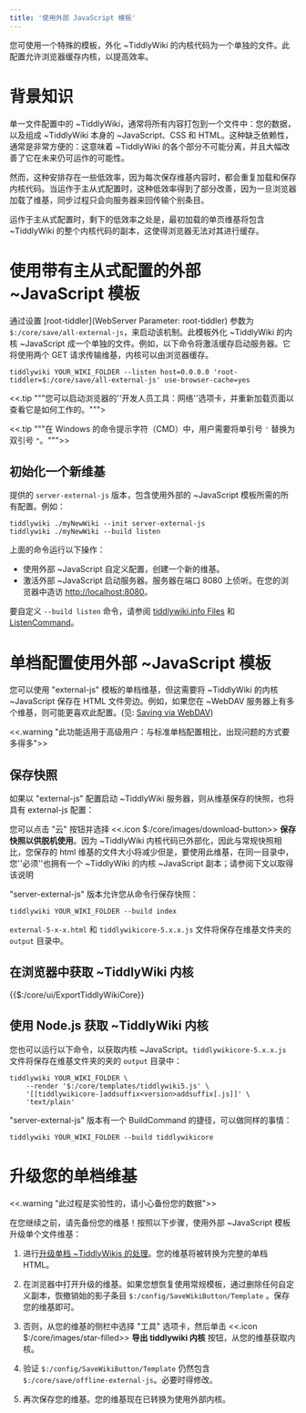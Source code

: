 ```yaml
---
title: '使用外部 JavaScript 模板'
---
```


<!--
此条目也包含在 "server-external-js" 版本中。在编辑或移动它之前要小心。
-->

您可使用一个特殊的模板，外化 ~TiddlyWiki 的内核代码为一个单独的文件。此配置允许浏览器缓存内核，以提高效率。

# 背景知识

单一文件配置中的 ~TiddlyWiki，通常将所有内容打包到一个文件中：您的数据，以及组成 ~TiddlyWiki 本身的 ~JavaScript、CSS 和 HTML。这种缺乏依赖性，通常是非常方便的：这意味着 ~TiddlyWiki 的各个部分不可能分离，并且大幅改善了它在未来仍可运作的可能性。

然而，这种安排存在一些低效率，因为每次保存维基内容时，都会重复加载和保存内核代码。当运作于主从式配置时，这种低效率得到了部分改善，因为一旦浏览器加载了维基，同步过程只会向服务器来回传输个别条目。

运作于主从式配置时，剩下的低效率之处是，最初加载的单页维基将包含 ~TiddlyWiki 的整个内核代码的副本，这使得浏览器无法对其进行缓存。

# 使用带有主从式配置的外部 ~JavaScript 模板

通过设置 [root-tiddler](WebServer Parameter: root-tiddler) 参数为 `$:/core/save/all-external-js`，来启动该机制。此模板外化 ~TiddlyWiki 的内核 ~JavaScript 成一个单独的文件。例如，以下命令将激活缓存启动服务器。它将使用两个 GET 请求传输维基，内核可以由浏览器缓存。

```
tiddlywiki YOUR_WIKI_FOLDER --listen host=0.0.0.0 'root-tiddler=$:/core/save/all-external-js' use-browser-cache=yes
```

<<.tip """您可以启动浏览器的''开发人员工具：网络''选项卡，并重新加载页面以查看它是如何工作的。""">

<<.tip """在 Windows 的命令提示字符（CMD）中，用户需要将单引号 `'` 替换为双引号 `"`。""">>

## 初始化一个新维基

提供的 `server-external-js` 版本，包含使用外部的 ~JavaScript 模板所需的所有配置。例如：

```
tiddlywiki ./myNewWiki --init server-external-js
tiddlywiki ./myNewWiki --build listen
```

上面的命令运行以下操作：

* 使用外部 ~JavaScript 自定义配置，创建一个新的维基。
* 激活外部 ~JavaScript 启动服务器。服务器在端口 8080 上侦听。在您的浏览器中造访 <http://localhost:8080>。

要自定义 `--build listen` 命令，请参阅 [tiddlywiki.info Files](#tiddlywiki.info%20Files) 和 [ListenCommand](#ListenCommand)。

# 单档配置使用外部 ~JavaScript 模板

您可以使用 "external-js" 模板的单档维基，但这需要将 ~TiddlyWiki 的内核 ~JavaScript 保存在 HTML 文件旁边。例如，如果您在 ~WebDAV 服务器上有多个维基，则可能更喜欢此配置。(见: [Saving via WebDAV](#Saving%20via%20WebDAV))

<<.warning "此功能适用于高级用户：与标准单档配置相比，出现问题的方式要多得多">>

## 保存快照

如果以 "external-js" 配置启动 ~TiddlyWiki 服务器，则从维基保存的快照，也将具有 external-js 配置：

您可以点击 "云" 按钮并选择 <<.icon $:/core/images/download-button>>  **保存快照以供脱机使用**。因为 ~TiddlyWiki 内核代码已外部化，因此与常规快照相比，您保存的 html 维基的文件大小将减少但是，要使用此维基，在同一目录中，您''必须''也拥有一个 ~TiddlyWiki 的内核 ~JavaScript 副本；请参阅下文以取得该说明

"server-external-js" 版本允许您从命令行保存快照：

```
tiddlywiki YOUR_WIKI_FOLDER --build index
```

`external-5-x-x.html` 和 `tiddlywikicore-5.x.x.js` 文件将保存在维基文件夹的 `output` 目录中。

## 在浏览器中获取 ~TiddlyWiki 内核

{{$:/core/ui/ExportTiddlyWikiCore}}

## 使用 Node.js 获取 ~TiddlyWiki 内核

您也可以运行以下命令，以获取内核 ~JavaScript。`tiddlywikicore-5.x.x.js` 文件将保存在维基文件夹的夹的 `output` 目录中：

```
tiddlywiki YOUR_WIKI_FOLDER \
    --render '$:/core/templates/tiddlywiki5.js' \
    '[[tiddlywikicore-]addsuffix<version>addsuffix[.js]]' \
    'text/plain'
```

"server-external-js" 版本有一个 BuildCommand 的捷径，可以做同样的事情：

```
tiddlywiki YOUR_WIKI_FOLDER --build tiddlywikicore
```

# 升级您的单档维基

<<.warning "此过程是实验性的，请小心备份您的数据">>

在您继续之前，请先备份您的维基！按照以下步骤，使用外部 ~JavaScript 模板升级单个文件维基：

1. 进行[升级单档 ~TiddlyWikis 的处理](Upgrading)。您的维基将被转换为完整的单档 HTML。

1. 在浏览器中打开升级的维基。如果您想恢复使用常规模板，通过删除任何自定义副本，恢撤销始的影子条目 `$:/config/SaveWikiButton/Template` 。保存您的维基即可。

1. 否则，从您的维基的侧栏中选择 "工具" 选项卡，然后单击 <<.icon $:/core/images/star-filled>> **导出 tiddlywiki 内核** 按钮，从您的维基获取内核。

1. 验证 `$:/config/SaveWikiButton/Template` 仍然包含 `$:/core/save/offline-external-js`。必要时得修改。

1. 再次保存您的维基。您的维基现在已转换为使用外部内核。



